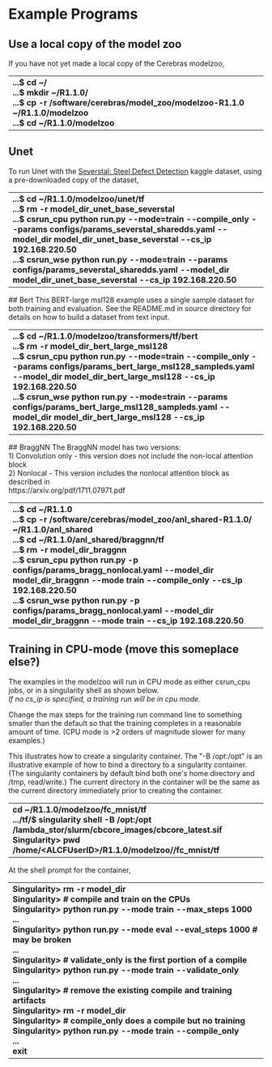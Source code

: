 # Example Programs

## Use a local copy of the model zoo
If you have not yet made a local copy of the Cerebras modelzoo,

<table>
<tbody>
<tr class="odd">
<td><strong>
...$ cd ~/<br />
...$ mkdir ~/R1.1.0/<br />
...$ cp -r /software/cerebras/model_zoo/modelzoo-R1.1.0 ~/R1.1.0/modelzoo</br>
...$ cd ~/R1.1.0/modelzoo<br />
</tr>
</tbody>
</table>

## Unet
To run Unet with the <a href="https://www.kaggle.com/c/severstal-steel-defect-detection">Severstal: Steel Defect Detection</a> kaggle dataset, using a pre-downloaded copy of the dataset,
<table>
<tbody>
<tr class="odd">
<td>
<strong>
...$ cd ~/R1.1.0/modelzoo/unet/tf<br>
...$ rm -r model_dir_unet_base_severstal<br>
...$ csrun_cpu python run.py --mode=train --compile_only --params configs/params_severstal_sharedds.yaml --model_dir model_dir_unet_base_severstal --cs_ip 192.168.220.50<br>
...$ csrun_wse python run.py --mode=train --params configs/params_severstal_sharedds.yaml --model_dir model_dir_unet_base_severstal --cs_ip 192.168.220.50<br>
</strong>
</td>
</tr>
</tbody>
</table>
## Bert
This BERT-large msl128 example uses a single sample dataset for both training and evaluation. See the README.md in source directory for details on how to build a dataset from text input.
<table>
<tbody>
<tr class="odd">
<td>
<strong>
...$ cd ~/R1.1.0/modelzoo/transformers/tf/bert<br>
...$ rm -r model_dir_bert_large_msl128<br>
...$ csrun_cpu python run.py --mode=train --compile_only --params configs/params_bert_large_msl128_sampleds.yaml --model_dir model_dir_bert_large_msl128 --cs_ip 192.168.220.50<br>
...$ csrun_wse python run.py --mode=train --params configs/params_bert_large_msl128_sampleds.yaml --model_dir model_dir_bert_large_msl128 --cs_ip 192.168.220.50<br>
</strong>
</td>
</tr>
</tbody>
</table>
## BraggNN
The BraggNN model has two versions:<br>
1) Convolution only - this version does not include the non-local attention block<br>
2) Nonlocal - This version includes the nonlocal attention block as described in  <br>
   https://arxiv.org/pdf/1711.07971.pdf
<table>
<tbody>
<tr class="odd">
<td>
<strong>
...$ cd ~/R1.1.0<br>
...$ cp -r /software/cerebras/model_zoo/anl_shared-R1.1.0/ ~/R1.1.0/anl_shared<br>
...$ cd ~/R1.1.0/anl_shared/braggnn/tf<br>
...$ rm -r model_dir_braggnn<br>
...$ csrun_cpu python run.py -p configs/params_bragg_nonlocal.yaml --model_dir model_dir_braggnn --mode train --compile_only --cs_ip 192.168.220.50 <br>
...$ csrun_wse python run.py -p configs/params_bragg_nonlocal.yaml --model_dir model_dir_braggnn --mode train --cs_ip 192.168.220.50<br>
</strong>
</td>
</tr>
</tbody>
</table>

## Training in CPU-mode (move this someplace else?)

The examples in the modelzoo<!--- [TODO And PyTorch?]--> will run in CPU mode as either csrun_cpu jobs, or in a singularity shell as shown below.<br>
<i>If no cs_ip is specified, a training run will be in cpu mode. </i>

Change the max steps for the training run command line to something smaller than the default so that the training completes in a reasonable amount of time. (CPU mode is &gt;2 orders of magnitude slower for many examples.)

This illustrates how to create a singularity container.
The "-B /opt:/opt" is an illustrative example of how to bind a directory to a singularity container. (The singularity containers by default bind both one's home directory and /tmp, read/write.)
The current directory in the container will be the same as the current directory immediately prior to creating the container.
<table>
<tbody>
<tr class="odd">
<td><strong>cd ~/R1.1.0/modelzoo/fc_mnist/tf<br />
.../tf/$ singularity shell -B /opt:/opt /lambda_stor/slurm/cbcore_images/cbcore_latest.sif<br />
Singularity&gt; pwd<br />
/home/&lt;ALCFUserID&gt;/R1.1.0/modelzoo//fc_mnist/tf
</strong></td>
</tr>
</tbody>
</table>

At the shell prompt for the container, 
<table>
<tbody>
<tr class="odd">
<td><strong>
Singularity&gt; rm -r model_dir<br />
Singularity&gt; # compile and train on the CPUs<br />
Singularity&gt; python run.py --mode train --max_steps 1000<br />
...<br />
Singularity&gt; python run.py --mode eval --eval_steps 1000 # may be broken<br />
...<br />
Singularity&gt; # validate_only is the first portion of a compile<br />
Singularity&gt; python run.py --mode train --validate_only<br />
...<br />
Singularity&gt; # remove the existing compile and training artifacts<br />
Singularity&gt; rm -r model_dir<br />
Singularity&gt; # compile_only does a compile but no training<br />
Singularity&gt; python run.py --mode train --compile_only<br />
...<br />
exit</strong></td>
</tr>
</tbody>
</table>


